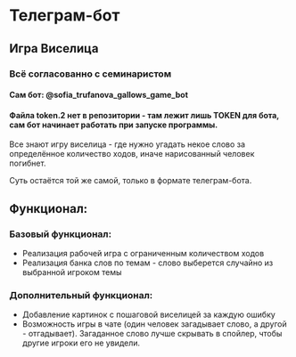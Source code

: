 # Телеграм-бот

## Игра Виселица

### Всё согласованно с семинаристом

#### Сам бот: @sofia_trufanova_gallows_game_bot

#### Файла token.2 нет в репозитории - там лежит лишь TOKEN для бота, сам бот начинает работать при запуске программы.

Все знают игру виселица - где нужно угадать некое слово
за определённое количество ходов, иначе нарисованный
человек погибнет.

Суть остаётся той же самой, только в формате телеграм-бота.

## Функционал:

### Базовый функционал:

* Реализация рабочей игра с ограниченным количеством ходов
* Реализация банка слов по темам - слово выберется случайно из выбранной
  игроком темы

### Дополнительный функционал:

* Добавление картинок с пошаговой виселицей за каждую ошибку
* Возможность игры в чате (один человек загадывает слово, а другой - отгадывает).
Загаданное слово лучше скрывать в спойлер, чтобы другие игроки его не увидели.